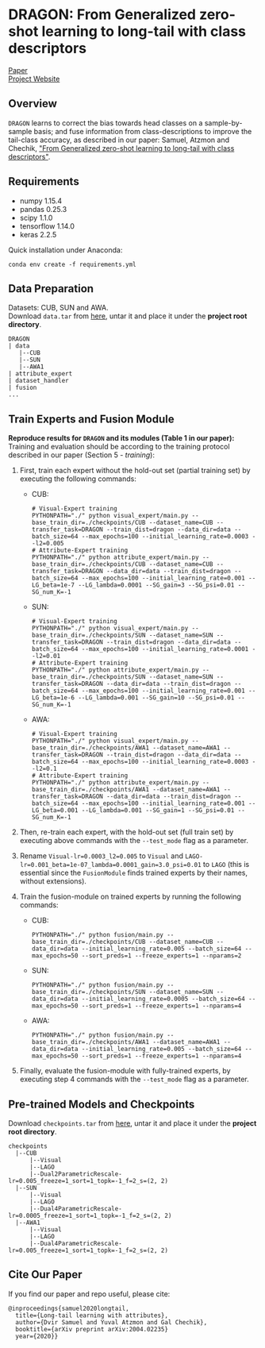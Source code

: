 # DRAGON: From Generalized zero-shot learning to long-tail with class descriptors
[Paper](http://arxiv.org/abs/2004.02235)  
[Project Website](https://chechiklab.biu.ac.il/~dvirsamuel/DRAGON/)

## Overview
`DRAGON` learns to correct the bias towards head classes on a sample-by-sample basis; and fuse information from class-descriptions to improve the tail-class accuracy, as described in our paper: Samuel, Atzmon and Chechik, ["From Generalized zero-shot learning to long-tail with class descriptors"](http://arxiv.org/abs/2004.02235).

## Requirements
- numpy  1.15.4
- pandas 0.25.3
- scipy 1.1.0
- tensorflow 1.14.0
- keras 2.2.5

Quick installation under Anaconda:
```
conda env create -f requirements.yml
```

## Data Preparation
Datasets: CUB, SUN and AWA.  
Download `data.tar` from [here](https://chechiklab.biu.ac.il/~dvirsamuel/DRAGON/data.tar), untar it and place it under the **project root directory**.
```
DRAGON
| data
   |--CUB
   |--SUN
   |--AWA1
| attribute_expert
| dataset_handler
| fusion
...
```

## Train Experts and Fusion Module
**Reproduce results for `DRAGON` and its modules (Table 1 in our paper):**  
Training and evaluation should be according to the training protocol described in our paper (Section 5 - *training*):
1. First, train each expert without the hold-out set (partial training set) by executing the following commands:
    - CUB:
        ```
        # Visual-Expert training
        PYTHONPATH="./" python visual_expert/main.py --base_train_dir=./checkpoints/CUB --dataset_name=CUB --transfer_task=DRAGON --train_dist=dragon --data_dir=data --batch_size=64 --max_epochs=100 --initial_learning_rate=0.0003 --l2=0.005
        # Attribute-Expert training 
        PYTHONPATH="./" python attribute_expert/main.py --base_train_dir=./checkpoints/CUB --dataset_name=CUB --transfer_task=DRAGON --data_dir=data --train_dist=dragon --batch_size=64 --max_epochs=100 --initial_learning_rate=0.001 --LG_beta=1e-7 --LG_lambda=0.0001 --SG_gain=3 --SG_psi=0.01 --SG_num_K=-1
        ```
    - SUN:
        ```
        # Visual-Expert training
        PYTHONPATH="./" python visual_expert/main.py --base_train_dir=./checkpoints/SUN --dataset_name=SUN --transfer_task=DRAGON --train_dist=dragon --data_dir=data --batch_size=64 --max_epochs=100 --initial_learning_rate=0.0001 --l2=0.01
        # Attribute-Expert training 
        PYTHONPATH="./" python attribute_expert/main.py --base_train_dir=./checkpoints/SUN --dataset_name=SUN --transfer_task=DRAGON --data_dir=data --train_dist=dragon --batch_size=64 --max_epochs=100 --initial_learning_rate=0.001 --LG_beta=1e-6 --LG_lambda=0.001 --SG_gain=10 --SG_psi=0.01 --SG_num_K=-1
        ```
    - AWA:
        ```
        # Visual-Expert training
        PYTHONPATH="./" python visual_expert/main.py --base_train_dir=./checkpoints/AWA1 --dataset_name=AWA1 --transfer_task=DRAGON --train_dist=dragon --data_dir=data --batch_size=64 --max_epochs=100 --initial_learning_rate=0.0003 --l2=0.1
        # Attribute-Expert training 
        PYTHONPATH="./" python attribute_expert/main.py --base_train_dir=./checkpoints/AWA1 --dataset_name=AWA1 --transfer_task=DRAGON --data_dir=data --train_dist=dragon --batch_size=64 --max_epochs=100 --initial_learning_rate=0.001 --LG_beta=0.001 --LG_lambda=0.001 --SG_gain=1 --SG_psi=0.01 --SG_num_K=-1
        ```
2. Then, re-train each expert, with the hold-out set (full train set) by executing above commands with the `--test_mode` flag as a parameter.
3. Rename `Visual-lr=0.0003_l2=0.005` to `Visual` and `LAGO-lr=0.001_beta=1e-07_lambda=0.0001_gain=3.0_psi=0.01` to `LAGO` (this is essential since the `FusionModule` finds trained experts by their names, without extensions).
4. Train the fusion-module on trained experts by running the following commands:

    - CUB:
      ```
      PYTHONPATH="./" python fusion/main.py --base_train_dir=./checkpoints/CUB --dataset_name=CUB --data_dir=data --initial_learning_rate=0.005 --batch_size=64 --max_epochs=50 --sort_preds=1 --freeze_experts=1 --nparams=2
      ```
    - SUN:
      ```
      PYTHONPATH="./" python fusion/main.py --base_train_dir=./checkpoints/SUN --dataset_name=SUN --data_dir=data --initial_learning_rate=0.0005 --batch_size=64 --max_epochs=50 --sort_preds=1 --freeze_experts=1 --nparams=4
      ```
    - AWA:
      ```
      PYTHONPATH="./" python fusion/main.py --base_train_dir=./checkpoints/AWA1 --dataset_name=AWA1 --data_dir=data --initial_learning_rate=0.005 --batch_size=64 --max_epochs=50 --sort_preds=1 --freeze_experts=1 --nparams=4
      ```
5. Finally, evaluate the fusion-module with fully-trained experts, by executing step 4 commands with the `--test_mode` flag as a parameter.

## Pre-trained Models and Checkpoints
Download `checkpoints.tar` from [here](https://chechiklab.biu.ac.il/~dvirsamuel/DRAGON/checkpoints.tar), untar it and place it under the **project root directory**.
```
checkpoints
  |--CUB
      |--Visual
      |--LAGO
      |--Dual2ParametricRescale-lr=0.005_freeze=1_sort=1_topk=-1_f=2_s=(2, 2)
  |--SUN
      |--Visual
      |--LAGO
      |--Dual4ParametricRescale-lr=0.0005_freeze=1_sort=1_topk=-1_f=2_s=(2, 2)
  |--AWA1
      |--Visual
      |--LAGO
      |--Dual4ParametricRescale-lr=0.005_freeze=1_sort=1_topk=-1_f=2_s=(2, 2)
```

## Cite Our Paper
If you find our paper and repo useful, please cite:
```
@inproceedings{samuel2020longtail,
  title={Long-tail learning with attributes},
  author={Dvir Samuel and Yuval Atzmon and Gal Chechik},
  booktitle={arXiv preprint arXiv:2004.02235}
  year={2020}}
```

